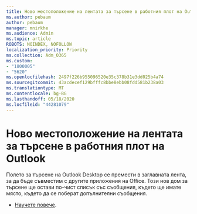 ```yaml
---
title: Ново местоположение на лентата за търсене в работния плот на Outlook
ms.author: pebaum
author: pebaum
manager: mnirkhe
ms.audience: Admin
ms.topic: article
ROBOTS: NOINDEX, NOFOLLOW
localization_priority: Priority
ms.collection: Adm_O365
ms.custom:
- "1800005"
- "5620"
ms.openlocfilehash: 2497f226b955096520e35c378b31e3dd025b4a74
ms.sourcegitcommit: 43acdecef129bfffc8bbe8ebb08fdd581b238a03
ms.translationtype: MT
ms.contentlocale: bg-BG
ms.lasthandoff: 05/18/2020
ms.locfileid: "44281079"
---
```

# <a name="new-location-of-the-search-bar-in-outlook-desktop"></a>Ново местоположение на лентата за търсене в работния плот на Outlook

Полето за търсене на Outlook Desktop се премести в заглавната лента, за да бъде съвместим с другите приложения на Office. Този нов дом за търсене ще остави по-чист списък със съобщения, където ще имате място, където да се поберат допълнителни съобщения.
- [Научете повече](https://support.microsoft.com/en-us/office/96fee452-80cd-492d-a35c-5c37584b416b).

